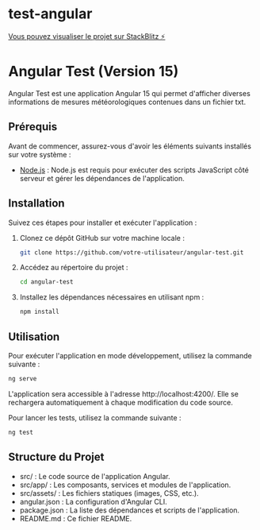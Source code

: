 # test-angular

[Vous pouvez visualiser le projet sur StackBlitz ⚡️](https://stackblitz.com/edit/angular-ivy-bujvdy)

# Angular Test (Version 15)

Angular Test est une application Angular 15 qui permet d'afficher diverses informations de mesures météorologiques contenues dans un fichier txt.

## Prérequis

Avant de commencer, assurez-vous d'avoir les éléments suivants installés sur votre système :

- [Node.js](https://nodejs.org/) : Node.js est requis pour exécuter des scripts JavaScript côté serveur et gérer les dépendances de l'application.

## Installation

Suivez ces étapes pour installer et exécuter l'application :

1. Clonez ce dépôt GitHub sur votre machine locale :

   ```bash
   git clone https://github.com/votre-utilisateur/angular-test.git
   ```

2. Accédez au répertoire du projet :
   ```bash
   cd angular-test
   ```
3. Installez les dépendances nécessaires en utilisant npm :

   ```bash
   npm install
   ```

## Utilisation

Pour exécuter l'application en mode développement, utilisez la commande suivante :

```bash
ng serve
```

L'application sera accessible à l'adresse http://localhost:4200/. Elle se rechargera automatiquement à chaque modification du code source.

Pour lancer les tests, utilisez la commande suivante :

```bash
ng test
```

## Structure du Projet

- src/ : Le code source de l'application Angular.
- src/app/ : Les composants, services et modules de l'application.
- src/assets/ : Les fichiers statiques (images, CSS, etc.).
- angular.json : La configuration d'Angular CLI.
- package.json : La liste des dépendances et scripts de l'application.
- README.md : Ce fichier README.
